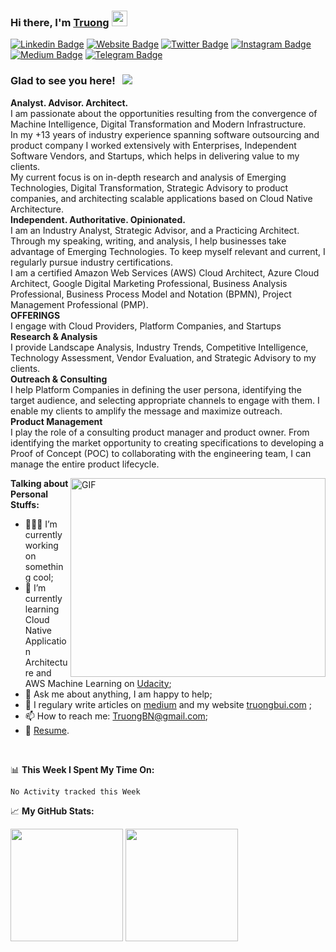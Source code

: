 ### Hi there, I'm <a href="https://www.truongbui.com" target="_blank">Truong</a> <img src="https://media.giphy.com/media/hvRJCLFzcasrR4ia7z/giphy.gif" width="25px">

[![Linkedin Badge](https://img.shields.io/badge/-LinkedIn-0e76a8?style=flat-square&logo=Linkedin&logoColor=white)](https://www.linkedin.com/in/truongbui/)
[![Website Badge](https://img.shields.io/badge/Website-3b5998?style=flat-square&logo=google-chrome&logoColor=white)](https://www.truongbui.com)
[![Twitter Badge](https://img.shields.io/badge/-Twitter-00acee?style=flat-square&logo=Twitter&logoColor=white)](https://twitter.com/truongbui)
[![Instagram Badge](https://img.shields.io/badge/-Instagram-e4405f?style=flat-square&logo=Instagram&logoColor=white)](https://instagram.com/truongbui/)
[![Medium Badge](https://img.shields.io/badge/medium-%2312100E.svg?&style=for-square&logo=medium&logoColor=white)](https://truongbn.medium.com/)
[![Telegram Badge](https://img.shields.io/badge/-Telegram-0088cc?style=flat-square&logo=Telegram&logoColor=white)](https://t.me/truong)

### Glad to see you here! &nbsp; ![](https://visitor-badge.glitch.me/badge?page_id=truongnhatbui.truongnhatbui)

**Analyst. Advisor. Architect.**
</br>
I am passionate about the opportunities resulting from the convergence of Machine Intelligence, Digital Transformation and Modern Infrastructure.
</br>
In my +13 years of industry experience spanning software outsourcing and product company I worked extensively with Enterprises, Independent Software Vendors, and Startups, which helps in delivering value to my clients.
</br>
My current focus is on in-depth research and analysis of Emerging Technologies, Digital Transformation, Strategic Advisory to product companies, and architecting scalable applications based on Cloud Native Architecture.
</br>
**Independent. Authoritative. Opinionated.**
</br>
I am an Industry Analyst, Strategic Advisor, and a Practicing Architect. Through my speaking, writing, and analysis, I help businesses take advantage of Emerging Technologies.
To keep myself relevant and current, I regularly pursue industry certifications.
</br>
I am a certified Amazon Web Services (AWS) Cloud Architect, Azure Cloud Architect, Google Digital Marketing Professional, Business Analysis Professional, Business Process Model and Notation (BPMN), Project Management Professional (PMP).
</br>
**OFFERINGS**
</br>
I engage with Cloud Providers, Platform Companies, and Startups 
</br>
**Research & Analysis**
</br>
I provide Landscape Analysis, Industry Trends, Competitive Intelligence, Technology Assessment, Vendor Evaluation, and Strategic Advisory to my clients.
</br>
**Outreach & Consulting**
</br>
I help Platform Companies in defining the user persona, identifying the target audience, and selecting appropriate channels to engage with them. I enable my clients to amplify the message and maximize outreach.
</br>
**Product Management**
</br>
I play the role of a consulting product manager and product owner. From identifying the market opportunity to creating specifications to developing a Proof of Concept (POC) to collaborating with the engineering team, I can manage the entire product lifecycle.

<img align="right" alt="GIF" src="https://github.com/Gapur/Gapur/blob/master/coding.gif?raw=true" width="408" height="318" />
  

**Talking about Personal Stuffs:**

- 👨🏻‍💻 I’m currently working on something cool;
- 🚀 I’m currently learning Cloud Native Application Architecture and AWS Machine Learning on [Udacity](https://www.udacity.com/);
- 💬 Ask me about anything, I am happy to help;
- 📝 I regulary write articles on [medium](https://truongbn.medium.com/) and my website [truongbui.com](https://www.truongbui.com/) ;
- 📫 How to reach me: TruongBN@gmail.com;
- 📝 [Resume](https://www.linkedin.com/in/truongbui/).

</br>

📊 **This Week I Spent My Time On:**
<!--START_SECTION:waka-->
```text
No Activity tracked this Week
```
<!--END_SECTION:waka-->


📈 **My GitHub Stats:**

<p>
  <img height="180em" src="https://github-readme-stats.vercel.app/api?username=truongnhatbui&show_icons=true&hide_border=true&&count_private=true&include_all_commits=true" />
  <img height="180em" src="https://github-readme-stats.vercel.app/api/top-langs/?username=truongnhatbui&exclude_repo=KNN-Image-Classification&show_icons=true&hide_border=true&layout=compact&langs_count=8"/>
</p>
